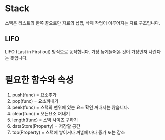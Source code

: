 # Stack
스택은 리스트의 한쪽 끝으로만 자료의 삽입, 삭제 작업이 이루어지는 자료 구조입니다.

## LIFO
LIFO (Last in First out) 방식으로 동작합니다.
가장 늦게들어온 것이 가장먼저 나간다는 뜻입니다.

# 필요한 함수와 속성
1. push(func) = 요소추가
2. pop(func) = 요소꺼내기
3. peek(func) = 스택의 맨위에 있는 요소 확인 꺼내지는 않습니다.
4. clear(func) = 모든요소 꺼내기
5. length(func) = 스택 사이즈 구하기
6. dataStore(Property) = 저장할 공간
7. top(Property) = 스택에 쌓이거나 꺼낼때 마다 증가 또는 감소